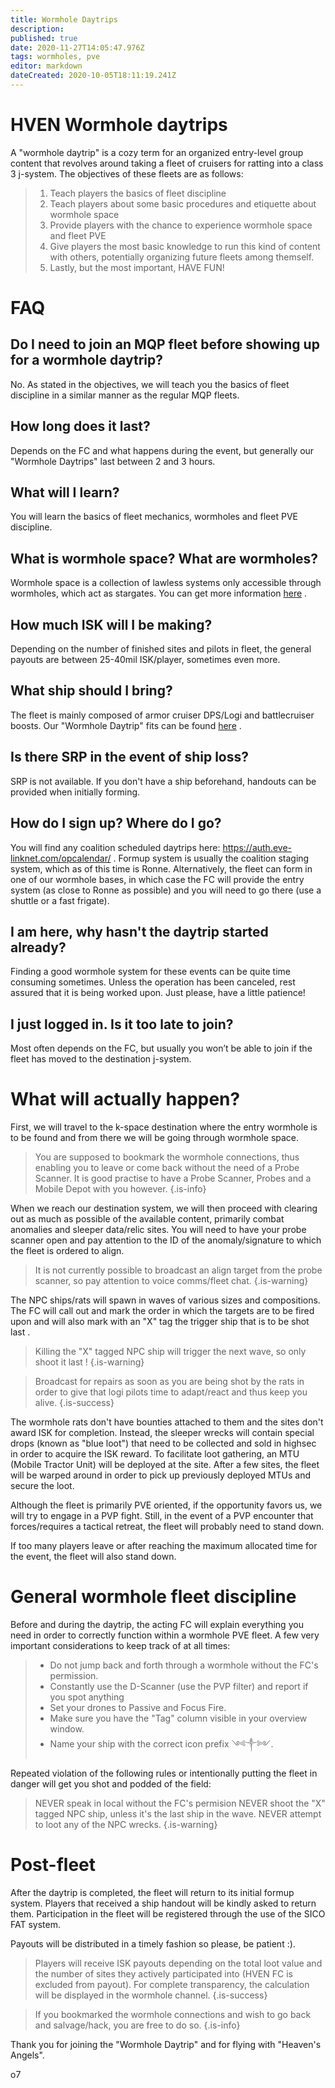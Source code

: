 ```yaml
---
title: Wormhole Daytrips
description: 
published: true
date: 2020-11-27T14:05:47.976Z
tags: wormholes, pve
editor: markdown
dateCreated: 2020-10-05T18:11:19.241Z
---
```


# HVEN Wormhole daytrips
A "wormhole daytrip" is a cozy term for an organized entry-level group content that revolves around taking a fleet of cruisers for ratting into a class 3 j-system. The objectives of these fleets are as follows:
> 1. Teach players the basics of fleet discipline 
> 1. Teach players about some basic procedures and etiquette about wormhole space
> 1. Provide players with the chance to experience wormhole space and fleet PVE
> 1. Give players the most basic knowledge to run this kind of content with others, potentially organizing future fleets among themself.
> 1. Lastly, but the most important, HAVE FUN!

# FAQ
## Do I need to join an MQP fleet before showing up for a wormhole daytrip?
No. As stated in the objectives, we will teach you the basics of fleet discipline in a similar manner as the regular MQP fleets.
<br>
## How long does it last?
Depends on the FC and what happens during the event, but generally our "Wormhole Daytrips" last between 2 and 3 hours.
<br>

## What will I learn?
You will learn the basics of fleet mechanics, wormholes and fleet PVE discipline.
<br>
## What is wormhole space? What are wormholes?
Wormhole space is a collection of lawless systems only accessible through wormholes, which act as stargates. You can get more information [here](/services/flightmanuals/wormholes) .
<br>
## How much ISK will I be making?
Depending on the number of finished sites and pilots in fleet, the general payouts are between 25-40mil ISK/player, sometimes even more.
<br>
## What ship should I bring?
The fleet is mainly composed of armor cruiser DPS/Logi and battlecruiser boosts. Our "Wormhole Daytrip" fits can be found [here](/community/doctrines/coalition-doctrines#wh-daytrip) .
<br>
## Is there SRP in the event of ship loss?
SRP is not available. If you don't have a ship beforehand, handouts can be provided when initially forming.
<br>
## How do I sign up? Where do I go?
You will find any coalition scheduled daytrips here: https://auth.eve-linknet.com/opcalendar/ . Formup system is usually the coalition staging system, which as of this time is Ronne. 
Alternatively, the fleet can form in one of our wormhole bases, in which case the FC will provide the entry system (as close to Ronne as possible) and you will need to go there (use a shuttle or a fast frigate). 
<br>
## I am here, why hasn't the daytrip started already?
Finding a good wormhole system for these events can be quite time consuming sometimes. Unless the operation has been canceled, rest assured that it is being worked upon. Just please, have a little patience!
<br>
## I just logged in. Is it too late to join?
Most often depends on the FC, but usually you won’t be able to join if the fleet has moved to the destination j-system.
<br>

# What will actually happen?
First, we will travel to the k-space destination where the entry wormhole is to be found and from there we will be going through wormhole space. 
> You are supposed to bookmark the wormhole connections, thus enabling you to leave or come back without the need of a Probe Scanner. It is good practise to have a Probe Scanner, Probes and a Mobile Depot with you however.
{.is-info}


When we reach our destination system, we will then proceed with clearing out as much as possible of the available content, primarily combat anomalies and sleeper data/relic sites. You will need to have your probe scanner open and pay attention to the ID of the anomaly/signature to which the fleet is ordered to align.
> It is not currently possible to broadcast an align target from the probe scanner, so pay attention to voice comms/fleet chat.
{.is-warning}


The NPC ships/rats will spawn in waves of various sizes and compositions. The FC will call out and mark the order in which the targets are to be fired upon and will also mark with an "X" tag the trigger ship that is to be shot last .
> Killing the "X" tagged NPC ship will trigger the next wave, so only shoot it last !
{.is-warning}

> Broadcast for repairs as soon as you are being shot by the rats in order to give that logi pilots time to adapt/react and thus keep you alive.
{.is-success}


The wormhole rats don't have bounties attached to them and the sites don't award ISK for completion. Instead, the sleeper wrecks will contain special drops (known as "blue loot") that need to be collected and sold in highsec in order to acquire the ISK reward. To facilitate loot gathering, an MTU (Mobile Tractor Unit) will be deployed at the site. 
After a few sites, the fleet will be warped around in order to pick up previously deployed MTUs and secure the loot.

Although the fleet is primarily PVE oriented, if the opportunity favors us, we will try to engage in a PVP fight. Still, in the event of a PVP encounter that forces/requires a tactical retreat, the fleet will probably need to stand down.

If too many players leave or after reaching the maximum allocated time for the event, the fleet will also stand down.

# General wormhole fleet discipline
Before and during the daytrip, the acting FC will explain everything you need in order to correctly function within a wormhole PVE fleet. A few very important considerations to keep track of at all times:
> - Do not jump back and forth through a wormhole without the FC's permission.
> - Constantly use the D-Scanner (use the PVP filter) and report if you spot anything
> - Set your drones to Passive and Focus Fire.
> - Make sure you have the "Tag" column visible in your overview window.
> - Name your ship with the correct icon prefix ༺༒༻.


Repeated violation of the following rules or intentionally putting the fleet in danger will get you shot and podded of the field:
> NEVER speak in local without the FC's permision
> NEVER shoot the "X" tagged NPC ship, unless it's the last ship in the wave.
> NEVER attempt to loot any of the NPC wrecks.
> {.is-warning}

# Post-fleet
After the daytrip is completed, the fleet will return to its initial formup system. Players that received a ship handout will be kindly asked to return them. Participation in the fleet will be registered through the use of the SICO FAT system.

Payouts will be distributed in a timely fashion so please, be patient :). 

> Players will receive ISK payouts depending on the total loot value and the number of sites they actively participated into (HVEN FC is excluded from payout). For complete transparency, the calculation will be displayed in the wormhole channel. 
{.is-success}


> If you bookmarked the wormhole connections and wish to go back and salvage/hack, you are free to do so.
{.is-info}


Thank you for joining the "Wormhole Daytrip" and for flying with "Heaven's Angels".

o7



